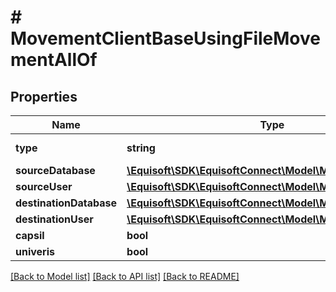 # # MovementClientBaseUsingFileMovementAllOf

## Properties

Name | Type | Description | Notes
------------ | ------------- | ------------- | -------------
**type** | **string** |  | [optional] [default to 'CLIENTBASE_USING_FILE']
**sourceDatabase** | [**\Equisoft\SDK\EquisoftConnect\Model\MovementDatabase**](MovementDatabase.md) |  | [optional] 
**sourceUser** | [**\Equisoft\SDK\EquisoftConnect\Model\MovementUser**](MovementUser.md) |  | [optional] 
**destinationDatabase** | [**\Equisoft\SDK\EquisoftConnect\Model\MovementDatabase**](MovementDatabase.md) |  | [optional] 
**destinationUser** | [**\Equisoft\SDK\EquisoftConnect\Model\MovementUser**](MovementUser.md) |  | [optional] 
**capsil** | **bool** |  | [optional] 
**univeris** | **bool** |  | [optional] 

[[Back to Model list]](../../README.md#documentation-for-models) [[Back to API list]](../../README.md#documentation-for-api-endpoints) [[Back to README]](../../README.md)



